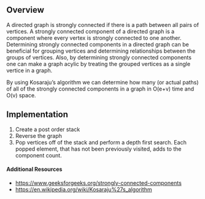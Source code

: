 ## Overview

A directed graph is strongly connected if there is a path between all pairs of vertices. A strongly connected component of a directed graph is a component where every vertex is strongly connected to one another.  Determining strongly connected components in a directed graph can be beneficial for grouping vertices and determining relationships between the groups of vertices.  Also, by determining strongly connected components one can make a graph acylic by treating the grouped vertices as a single vertice in a graph.

By using Kosaraju’s algorithm we can determine how many (or actual paths) of all of the strongly connected components in a graph in O(e+v) time and O(v) space.

## Implementation

1. Create a post order stack
2. Reverse the graph
3. Pop vertices off of the stack and perform a depth first search.  Each popped element, that has not been previously visited, adds to the component count.

#### Additional Resources

* https://www.geeksforgeeks.org/strongly-connected-components
* https://en.wikipedia.org/wiki/Kosaraju%27s_algorithm
